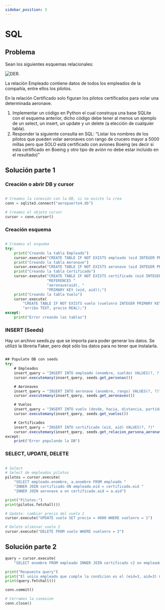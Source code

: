 ```yaml
---
sidebar_position: 3 
---
```

# SQL

## Problema

Sean los siguientes esquemas relacionales:

![DER](https://i.imgur.com/N1lX2dF.png).


La relación Empleado contiene datos de todos los empleados de la compañía, entre
ellos los pilotos.

En la relación Certificado solo figuran los pilotos certificados para volar una
determinada aeronave.

1. Implementar un código en Python el cual construya una base SQLite con el esquema
anterior, dicho código debe tener al menos un ejemplo de un select, un insert, un
update y un delete (a elección de cualquier tabla).
2. Responder la siguiente consulta en SQL:
“Listar los nombres de los pilotos que pueden volar aeronaves con rango de crucero
mayor a 5000 millas pero que SOLO está certificado con aviones Boeing (es decir si
esta certificado en Boeing y otro tipo de avión no debe estar incluido en el resultado)”


## Solución parte 1

### Creación o abrir DB y cursor

```py

# Creamos la conexión con la DB, si no existe la crea
conn = sqlite3.connect("aeropuerto4.db")

# Creamos el objeto cursor
cursor = conn.cursor()

```

### Creación esquema

```py

# Creamos el esquema
try:
    print("Creando la tabla Empleado")
    cursor.execute("CREATE TABLE IF NOT EXISTS empleado (eid INTEGER PRIMARY KEY, enombre TEXT, sueldo REAL);")
    print("Creando la tabla Aeronave")
    cursor.execute("CREATE TABLE IF NOT EXISTS aeronave (aid INTEGER PRIMARY KEY, anombre TEXT, rango INTEGER);")
    print("Creando la tabla Certificado")
    cursor.execute("CREATE TABLE IF NOT EXISTS certificado (eid INTEGER REFERENCES empleado(eid), aid INTEGER "
                   "REFERENCES "
                   "aeronave(aid), "
                   "PRIMARY KEY (eid, aid));")
    print("Creando la tabla Vuelo")
    cursor.execute(
        "CREATE TABLE IF NOT EXISTS vuelo (vuelonro INTEGER PRIMARY KEY, desde TEXT, hacia TEXT, distancia TEXT, partida TEXT, "
        "arribo TEXT, precio REAL);")
except:
    print("Error creando las tablas")

```

### INSERT (Seeds)

Hay un archivo seeds.py que se importa para poder generar los datos. 
Se utilizó la libreria Faker, pero dejé sólo los datos para no tener que instalarla.



```js

## Populate DB con seeds
try:
    # Empleados
    insert_query = "INSERT INTO empleado (enombre, sueldo) VALUES(?, ?)"
    cursor.executemany(insert_query, seeds.get_personas())

    # Aeronaves
    insert_query = "INSERT INTO aeronave (anombre, rango) VALUES(?, ?)"
    cursor.executemany(insert_query, seeds.get_aeronaves())

    # Vuelos
    insert_query = "INSERT INTO vuelo (desde, hacia, distancia, partida, arribo, precio) VALUES(?,?,?,?,?,?)"
    cursor.executemany(insert_query, seeds.get_vuelos())

    # Certificados
    insert_query = "INSERT INTO certificado (eid, aid) VALUES(?, ?)"
    cursor.executemany(insert_query, seeds.get_relacion_persona_aeronave())
except:
    print("Error populando la DB")

```

### SELECT, UPDATE, DELETE

```py 

# Select
# Select de empleados pilotos
pilotos = cursor.execute(
    "SELECT empleado.enombre, a.anombre FROM empleado "
    "INNER JOIN certificado ON empleado.eid = certificado.eid "
    "INNER JOIN aeronave a on certificado.aid = a.aid")

print("Pilotos:")
print(pilotos.fetchall())

# Update: cambiar precio del vuelo 1
cursor.execute("UPDATE vuelo SET precio = 4000 WHERE vuelonro = 1")

# Delete eliminar vuelo 2
cursor.execute("DELETE FROM vuelo WHERE vuelonro = 2")
```

## Solución parte 2

```py
query = cursor.execute(
    "SELECT enombre FROM empleado INNER JOIN certificado c2 on empleado.eid = c2.eid WHERE empleado.eid NOT IN (SELECT e.eid as rango FROM empleado e INNER JOIN certificado c on e.eid = c.eid INNER JOIN aeronave a on a.aid = c.aid WHERE a.rango < 5000 or a.anombre NOT LIKE '%Boeing%')")

print("Respuesta query")
print("El unico empleado que cumple la condicion es el (eid=3, aid=3) Carrie Wood")
print(query.fetchall())

conn.commit()

# Cerramos la conexion
conn.close()

```
